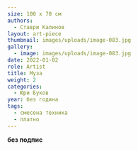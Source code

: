 ```yaml
---
size: 100 х 70 см
authors:
  - Ставри Калинов
layout: art-piece
thumbnail: images/uploads/image-083.jpg
gallery:
  - image: images/uploads/image-083.jpg
date: 2022-01-02
role: Artist
title: Муза
weight: 2
categories:
  - Юри Буков
year: без година
tags:
  - смесена техника
  - платно
---
```

**без подпис**
